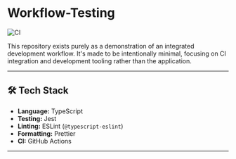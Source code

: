 # Workflow-Testing

![CI](https://github.com/ThatGuyNick05/Workflow-Testing/actions/workflows/ci.yml/badge.svg)

This repository exists purely as a demonstration of an integrated development workflow.
It's made to be intentionally  minimal, focusing on CI integration and development tooling rather than the application.

---

## 🛠 Tech Stack

- **Language:** TypeScript
- **Testing:** Jest
- **Linting:** ESLint (`@typescript-eslint`)
- **Formatting:** Prettier
- **CI:** GitHub Actions

---
